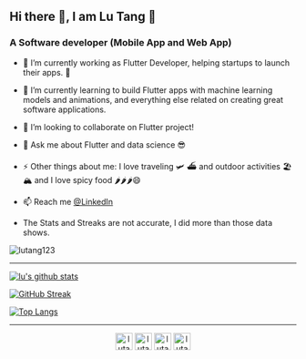 <h2 > Hi there 👋, I am Lu Tang 🙂 </h2>
<h3 >A Software developer (Mobile App and Web App)</h3>

- 🔭 I’m currently working as Flutter Developer, helping startups to launch their apps. 🚀
- 🌱 I’m currently learning to build Flutter apps with machine learning models and animations, and everything else related on creating great software applications.
- 👯 I’m looking to collaborate on Flutter project!
- 💬 Ask me about Flutter and data science 😎
- ⚡ Other things about me: I love traveling 🛩 ⛴ and outdoor activities 🏖 🏔 and I love spicy food 🌶🌶🌶😄
- 📫 Reach me [@LinkedIn](https://linkedin.com/in/lutang123)

- The Stats and Streaks are not accurate, I did more than those data shows.
<p align="left"> <img src="https://komarev.com/ghpvc/?username=lutang123" alt="lutang123" /> </p>

---

[![lu's github stats](https://github-readme-stats.vercel.app/api?username=lutang123&&show_icons=true&count_private=true&theme=dracula)]()
<!-- ![My Streak Stats](https://github-readme-streak-stats.herokuapp.com/?user=lutang123&theme=dracula) -->
[![GitHub Streak](https://github-readme-streak-stats.herokuapp.com?user=lutang123&theme=dracula)](https://git.io/streak-stats)
<!-- [![Readme Card](https://github-readme-stats.vercel.app/api/pin/?username=lutang123)](https://github.com/lutang123) -->
<!-- [![lu's wakatime stats](https://github-readme-stats.vercel.app/api/wakatime?username=lutang123)](https://github.com/lutang123) -->
[![Top Langs](https://github-readme-stats.vercel.app/api/top-langs/?username=lutang123&layout=compact&theme=dracula)]()

---

<!-- <a href="https://github.com/lutang123/github-readme-stats">
  <img align="center" src="https://github-readme-stats.vercel.app/api/pin/?username=lutang123&repo=github-readme-stats" />
</a> -->
<!-- <a href="https://github.com/lutang123/Flutter-MobileApp-Projects">
  <img align="center" src="https://github-readme-stats.vercel.app/api/pin/?username=lutang123&repo=Flutter-MobileApp-Projects" />
</a> -->

<!-- ### Contact me: -->
<p align="center">
<a href="https://twitter.com/Flutter_Lulu"><img align="center" src="https://cdn.jsdelivr.net/npm/simple-icons@3.0.1/icons/twitter.svg" alt="lutang" height="30" width="30" /></a>
<a href="https://linkedin.com/in/lutang123"><img align="center" src="https://cdn.jsdelivr.net/npm/simple-icons@3.0.1/icons/linkedin.svg" alt="lutang" height="30" width="30" /></a>
<a href="https://www.facebook.com/lu.tang.1422"><img align="center" src="https://cdn.jsdelivr.net/npm/simple-icons@3.0.1/icons/facebook.svg" alt="lutang" height="30" width="30" /></a>
<a href="https://www.instagram.com/travelling_girl_lulu/"><img align="center" src="https://cdn.jsdelivr.net/npm/simple-icons@3.0.1/icons/instagram.svg" alt="lutang" height="30" width="30" /></a>
</p>
